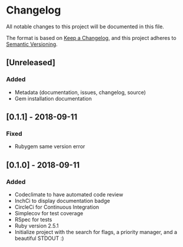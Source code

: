# Changelog
All notable changes to this project will be documented in this file.

The format is based on [Keep a Changelog](https://keepachangelog.com/en/1.0.0/),
and this project adheres to [Semantic Versioning](https://semver.org/spec/v2.0.0.html).

## [Unreleased]
### Added
- Metadata (documentation, issues, changelog, source)
- Gem installation documentation

## [0.1.1] - 2018-09-11
### Fixed
- Rubygem same version error

## [0.1.0] - 2018-09-11
### Added
- Codeclimate to have automated code review
- InchCi to display documentation badge
- CircleCi for Continuous Integration
- Simplecov for test coverage
- RSpec for tests
- Ruby version 2.5.1
- Initialize project with the search for flags, a priority manager, and a beautiful STDOUT :)